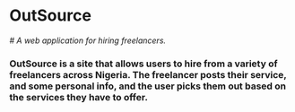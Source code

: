 # OutSource
_# A web application for hiring freelancers._

### OutSource is a site that allows users to hire from a variety of freelancers across Nigeria. The freelancer posts their service, and some personal info, and the user picks them out based on the services they have to offer. 
